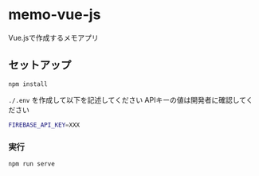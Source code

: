 # memo-vue-js
Vue.jsで作成するメモアプリ

## セットアップ
```
npm install
```

`./.env` を作成して以下を記述してください
APIキーの値は開発者に確認してください
```sh
FIREBASE_API_KEY=XXX
```

### 実行
```
npm run serve
```
